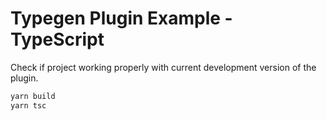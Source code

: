 # Typegen Plugin Example - TypeScript

Check if project working properly with current development version of the plugin.

```bash
yarn build
yarn tsc
```
